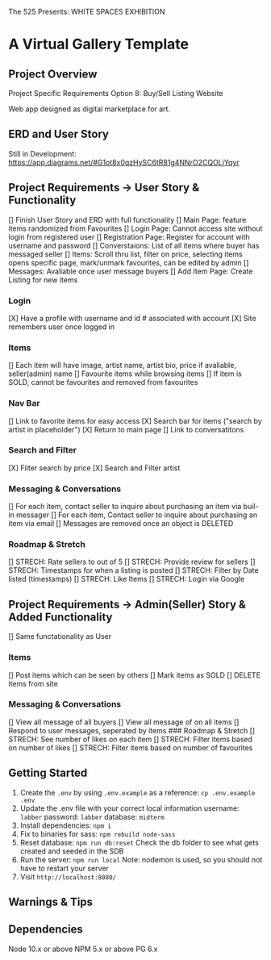 The 525 Presents:
WHITE SPACES EXHIBITION

A Virtual Gallery Template
=========

## Project Overview 

Project Specific Requirements
Option 8: Buy/Sell Listing Website

Web app designed as digital marketplace for art.


## ERD and User Story
Still in Development: https://app.diagrams.net/#G1ot8x0qzHySC6tR81g4NNrO2CQOLjYqyr

## Project Requirements -> User Story & Functionality
[] Finish User Story and ERD with full functionality
[] Main Page: feature items randomized from Favourites
[] Login Page: Cannot access site without login from registered user
[] Registration Page: Register for account with username and password
[] Converstaions: List of all items where buyer has messaged seller
[] Items: Scroll thru list, filter on price, selecting items opens specific page, mark/unmark favourites, can be edited by admin
[] Messages: Avaliable once user message buyers
[] Add Item Page: Create Listing for new items 
  ### Login
[X] Have a profile with username and id # associated with account 
[X] Site remembers user once logged in
  ### Items
[] Each item will have image, artist name, artist bio, price if avaliable, seller(admin) name
[] Favourite items while browsing items
[] If item is SOLD, cannot be favourites and removed from favourites
  ### Nav Bar
[] Link to favorite items for easy access
[X] Search bar for items ("search by artist in placeholder")
[X] Return to main page
[] Link to conversatitons
  ### Search and Filter 
[X] Filter search by price 
[X] Search and Filter artist
  ### Messaging & Conversations
[] For each item, contact seller to inquire about purchasing an item via buil-in messager
[] For each item, Contact seller to inquire about purchasing an item via email
[] Messages are removed once an object is DELETED
  ### Roadmap & Stretch
[] STRECH: Rate sellers to out of 5
[] STRECH: Provide review for sellers
[] STRECH: Timestamps for when a listing is posted 
[] STRECH: Filter by Date listed (timestamps)
[] STRECH: Like Items
[] STRECH: Login via Google

## Project Requirements -> Admin(Seller) Story & Added Functionality
[] Same functationality as User
  ### Items
[] Post items which can be seen by others
[] Mark items as SOLD
[] DELETE items from site
  ### Messaging & Conversations
[] View all message of all buyers
[] View all message of on all items
[] Respond to user messages, seperated by items
    ### Roadmap & Stretch
[] STRECH: See number of likes on each item
[] STRECH: Filter items based on number of likes
[] STRECH: Filter items based on number of favourites



## Getting Started

1. Create the `.env` by using `.env.example` as a reference: `cp .env.example .env`
2. Update the .env file with your correct local information 
  username: `labber` 
  password: `labber` 
  database: `midterm`
3. Install dependencies: `npm i`
4. Fix to binaries for sass: `npm rebuild node-sass`
5. Reset database: `npm run db:reset`
  Check the db folder to see what gets created and seeded in the SDB
7. Run the server: `npm run local`
  Note: nodemon is used, so you should not have to restart your server
8. Visit `http://localhost:8080/`

## Warnings & Tips

## Dependencies

Node 10.x or above
NPM 5.x or above
PG 6.x
